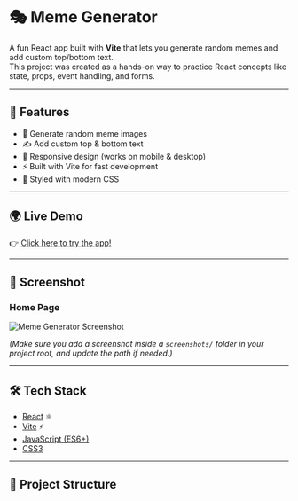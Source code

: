 # 🎭 Meme Generator

A fun React app built with **Vite** that lets you generate random memes and add custom top/bottom text.  
This project was created as a hands-on way to practice React concepts like state, props, event handling, and forms.

---

## 🚀 Features
- 🎨 Generate random meme images
- ✍️ Add custom top & bottom text
- 📱 Responsive design (works on mobile & desktop)
- ⚡ Built with Vite for fast development
- 🌈 Styled with modern CSS

---

## 🌍 Live Demo
👉 [Click here to try the app!](https://Shivang14d04.github.io/Meme-Generator/)  

---

## 📸 Screenshot
### Home Page
![Meme Generator Screenshot](./screenshots/meme-generator.png)

*(Make sure you add a screenshot inside a `screenshots/` folder in your project root, and update the path if needed.)*

---

## 🛠️ Tech Stack
- [React](https://reactjs.org/) ⚛️
- [Vite](https://vitejs.dev/) ⚡
- [JavaScript (ES6+)](https://developer.mozilla.org/en-US/docs/Web/JavaScript)
- [CSS3](https://developer.mozilla.org/en-US/docs/Web/CSS)

---

## 📂 Project Structure
